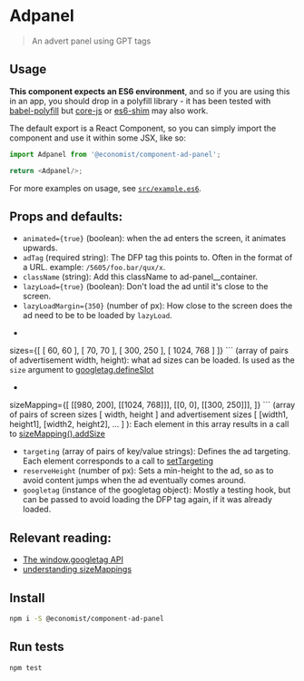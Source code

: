 
# Adpanel
> An advert panel using GPT tags

## Usage

**This component expects an ES6 environment**, and so if you are using this in an app,
you should drop in a polyfill library - it has been tested with [babel-polyfill] but
[core-js] or [es6-shim] may also work.

[babel-polyfill]: https://babeljs.io/docs/usage/polyfill/
[core-js]: https://www.npmjs.com/package/core-js
[es6-shim]: https://www.npmjs.com/package/es6-shim

The default export is a React Component, so you can simply import the component and use
it within some JSX, like so:

```js
import Adpanel from '@economist/component-ad-panel';

return <Adpanel/>;
```

For more examples on usage, see [`src/example.es6`](./src/example.es6).

## Props and defaults:

 * `animated={true}` (boolean): when the ad enters the screen, it animates upwards.
 * `adTag` (required string): The DFP tag this points to. Often in the format of a URL. example: `/5605/foo.bar/qux/x`.
 * `className` (string): Add this className to ad-panel__container.
 * `lazyLoad={true}` (boolean): Don't load the ad until it's close to the screen.
 * `lazyLoadMargin={350}` (number of px): How close to the screen does the ad need to be to be loaded by `lazyLoad`.
 * ```
  sizes={[
      [ 60, 60 ],
      [ 70, 70 ],
      [ 300, 250 ],
      [ 1024, 768 ]
    ]}
  ``` (array of pairs of advertisement width, height): what ad sizes can be loaded. Is used as the `size` argument to [googletag.defineSlot](https://developers.google.com/doubleclick-gpt/reference#googletag.defineSlot)
 * ```
 sizeMapping={[
        [[980, 200], [[1024, 768]]],
        [[0, 0], [[300, 250]]],
      ]}
      ``` (array of pairs of screen sizes [ width, height ] and advertisement sizes [ [width1, height1], [width2, height2], ... ] ): Each element in this array results in a call to [sizeMapping().addSize](https://developers.google.com/doubleclick-gpt/reference#googletag.SizeMappingBuilder_addSize)
 * `targeting` (array of pairs of key/value strings): Defines the ad targeting. Each element corresponds to a call to [setTargeting](https://developers.google.com/doubleclick-gpt/reference#googletag.PassbackSlot_setTargeting)
 * `reserveHeight` (number of px): Sets a min-height to the ad, so as to avoid content jumps when the ad eventually comes around.
 * `googletag` (instance of the googletag object): Mostly a testing hook, but can be passed to avoid loading the DFP tag again, if it was already loaded.

## Relevant reading:

 * [The window.googletag API](https://developers.google.com/doubleclick-gpt/reference)
 * [understanding sizeMappings](https://support.google.com/dfp_premium/answer/3423562)



## Install

```bash
npm i -S @economist/component-ad-panel
```

## Run tests

```bash
npm test
```
